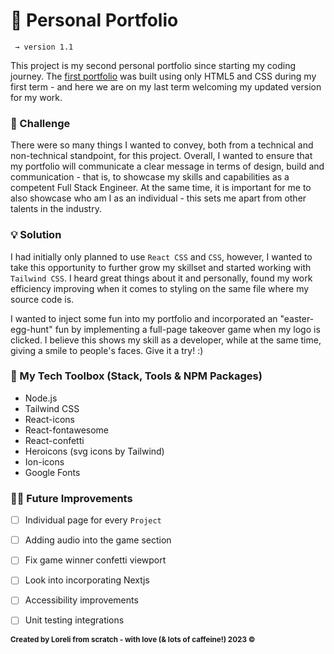 # 🌺 Personal Portfolio #
 
```
 → version 1.1
```

This project is my second personal portfolio since starting my coding journey. The [first portfolio](https://github.com/DJ-Lor/lorelidejesus_T1A2) was built using only HTML5 and CSS during my first term - and here we are on my last term welcoming my updated version for my work. 

### 🤔 Challenge

There were so many things I wanted to convey, both from a technical and non-technical standpoint, for this project. Overall, I wanted to ensure that my portfolio will communicate a clear message in terms of design, build and communication - that is, to showcase my skills and capabilities as a competent Full Stack Engineer. At the same time, it is important for me to also showcase who am I as an individual - this sets me apart from other talents in the industry. 

### 💡 Solution

I had initially only planned to use `React CSS` and `CSS`, however, I wanted to take this opportunity to further grow my skillset and started working with `Tailwind CSS`. I heard great things about it and personally, found my work efficiency improving when it comes to styling on the same file where my source code is. 

I wanted to inject some fun into my portfolio and incorporated an "easter-egg-hunt" fun by implementing a full-page takeover game when my logo is clicked. I believe this shows my skill as a developer, while at the same time, giving a smile to people's faces. Give it a try! :) 


### 🧰 My Tech Toolbox (Stack, Tools & NPM Packages)

- Node.js 
- Tailwind CSS
- React-icons
- React-fontawesome
- React-confetti
- Heroicons (svg icons by Tailwind)
- Ion-icons
- Google Fonts 

### 💪🏼  Future Improvements

- [ ] Individual page for every `Project` 
- [ ] Adding audio into the game section
- [ ] Fix game winner confetti viewport 
- [ ] Look into incorporating Nextjs 
- [ ] Accessibility improvements
- [ ] Unit testing integrations 


<sub>**Created by Loreli from scratch - with love (& lots of caffeine!) 2023 ©**</sub>

